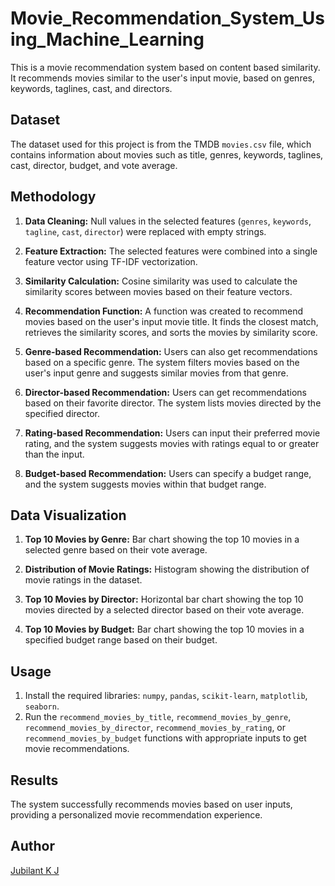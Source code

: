 # Movie_Recommendation_System_Using_Machine_Learning

This is a movie recommendation system based on content based similarity. It recommends movies similar to the user's input movie, based on genres, keywords, taglines, cast, and directors.

## Dataset

The dataset used for this project is from the TMDB `movies.csv` file, which contains information about movies such as title, genres, keywords, taglines, cast, director, budget, and vote average.

## Methodology

1. **Data Cleaning:** Null values in the selected features (`genres`, `keywords`, `tagline`, `cast`, `director`) were replaced with empty strings.

2. **Feature Extraction:** The selected features were combined into a single feature vector using TF-IDF vectorization.

3. **Similarity Calculation:** Cosine similarity was used to calculate the similarity scores between movies based on their feature vectors.

4. **Recommendation Function:** A function was created to recommend movies based on the user's input movie title. It finds the closest match, retrieves the similarity scores, and sorts the movies by similarity score.

5. **Genre-based Recommendation:** Users can also get recommendations based on a specific genre. The system filters movies based on the user's input genre and suggests similar movies from that genre.

6. **Director-based Recommendation:** Users can get recommendations based on their favorite director. The system lists movies directed by the specified director.

7. **Rating-based Recommendation:** Users can input their preferred movie rating, and the system suggests movies with ratings equal to or greater than the input.

8. **Budget-based Recommendation:** Users can specify a budget range, and the system suggests movies within that budget range.

## Data Visualization

1. **Top 10 Movies by Genre:** Bar chart showing the top 10 movies in a selected genre based on their vote average.

2. **Distribution of Movie Ratings:** Histogram showing the distribution of movie ratings in the dataset.

3. **Top 10 Movies by Director:** Horizontal bar chart showing the top 10 movies directed by a selected director based on their vote average.

4. **Top 10 Movies by Budget:** Bar chart showing the top 10 movies in a specified budget range based on their budget.

## Usage

1. Install the required libraries: `numpy`, `pandas`, `scikit-learn`, `matplotlib`, `seaborn`.
2. Run the `recommend_movies_by_title`, `recommend_movies_by_genre`, `recommend_movies_by_director`, `recommend_movies_by_rating`, or `recommend_movies_by_budget` functions with appropriate inputs to get movie recommendations.

## Results

The system successfully recommends movies based on user inputs, providing a personalized movie recommendation experience.

## Author

[Jubilant K J](https://github.com/jubilant20)

